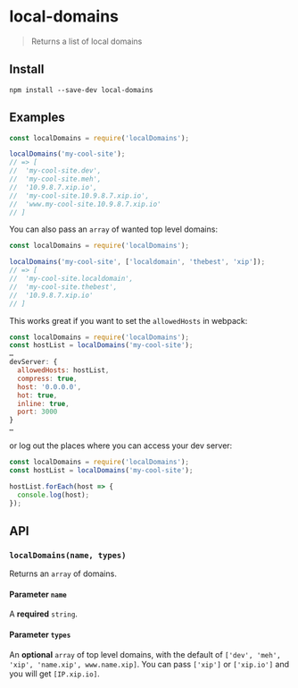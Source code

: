 local-domains
=============
> Returns a list of local domains


## Install
```
npm install --save-dev local-domains
```

## Examples

```js
const localDomains = require('localDomains');

localDomains('my-cool-site');
// => [
//  'my-cool-site.dev', 
//  'my-cool-site.meh', 
//  '10.9.8.7.xip.io', 
//  'my-cool-site.10.9.8.7.xip.io', 
//  'www.my-cool-site.10.9.8.7.xip.io'
// ]
```

You can also pass an `array` of wanted top level domains:

```js
const localDomains = require('localDomains');

localDomains('my-cool-site', ['localdomain', 'thebest', 'xip']);
// => [
//  'my-cool-site.localdomain', 
//  'my-cool-site.thebest', 
//  '10.9.8.7.xip.io'
// ]
```

This works great if you want to set the `allowedHosts` in webpack:
```js
const localDomains = require('localDomains');
const hostList = localDomains('my-cool-site');
…
devServer: {
  allowedHosts: hostList,
  compress: true,
  host: '0.0.0.0',
  hot: true,
  inline: true,
  port: 3000
}
…
```

or log out the places where you can access your dev server:
```js
const localDomains = require('localDomains');
const hostList = localDomains('my-cool-site');

hostList.forEach(host => {
  console.log(host);
});
```

## API

### `localDomains(name, types)`
Returns an `array` of domains.

#### Parameter `name`
A **required** `string`.

#### Parameter `types`
An **optional** `array` of top level domains, with the default of `['dev', 'meh', 'xip', 'name.xip', www.name.xip]`. You can pass `['xip']` or `['xip.io']` and you will get `[IP.xip.io]`.

